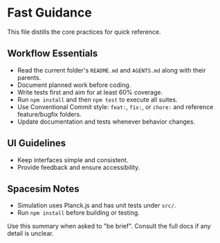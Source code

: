 # Fast Guidance

This file distills the core practices for quick reference.

## Workflow Essentials
- Read the current folder's `README.md` and `AGENTS.md` along with their parents.
- Document planned work before coding.
- Write tests first and aim for at least 60% coverage.
- Run `npm install` and then `npm test` to execute all suites.
- Use Conventional Commit style: `feat:`, `fix:`, or `chore:` and reference feature/bugfix folders.
- Update documentation and tests whenever behavior changes.

## UI Guidelines
- Keep interfaces simple and consistent.
- Provide feedback and ensure accessibility.

## Spacesim Notes
- Simulation uses Planck.js and has unit tests under `src/`.
- Run `npm install` before building or testing.

Use this summary when asked to "be brief". Consult the full docs if any detail is unclear.
